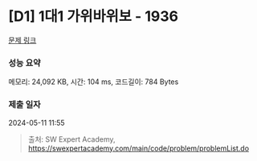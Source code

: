 # [D1] 1대1 가위바위보 - 1936 

[문제 링크](https://swexpertacademy.com/main/code/problem/problemDetail.do?contestProbId=AV5PjKXKALcDFAUq) 

### 성능 요약

메모리: 24,092 KB, 시간: 104 ms, 코드길이: 784 Bytes

### 제출 일자

2024-05-11 11:55



> 출처: SW Expert Academy, https://swexpertacademy.com/main/code/problem/problemList.do